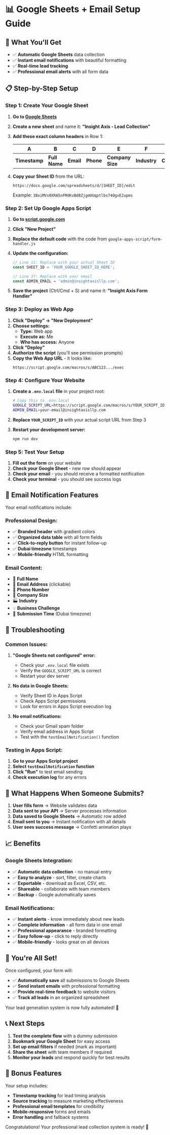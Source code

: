 # 📊 Google Sheets + Email Setup Guide

## 🎯 What You'll Get
- ✅ **Automatic Google Sheets** data collection
- ✅ **Instant email notifications** with beautiful formatting
- ✅ **Real-time lead tracking** 
- ✅ **Professional email alerts** with all form data

## 📋 Step-by-Step Setup

### **Step 1: Create Your Google Sheet**

1. **Go to [Google Sheets](https://sheets.google.com)**
2. **Create a new sheet** and name it: **"Insight Axis - Lead Collection"**
3. **Add these exact column headers** in Row 1:

   | A | B | C | D | E | F | G | H |
   |---|---|---|---|---|---|---|---|
   | **Timestamp** | **Full Name** | **Email** | **Phone** | **Company Size** | **Industry** | **Challenge** | **Source** |

4. **Copy your Sheet ID** from the URL:
   ```
   https://docs.google.com/spreadsheets/d/[SHEET_ID]/edit
   ```
   Example: `1BxiMVs0XRA5nFMdKvBdBZjgmUUqptlbs74OgvE2upms`

### **Step 2: Set Up Google Apps Script**

1. **Go to [script.google.com](https://script.google.com)**
2. **Click "New Project"**
3. **Replace the default code** with the code from `google-apps-script/form-handler.js`
4. **Update the configuration:**
   ```javascript
   // Line 11: Replace with your actual Sheet ID
   const SHEET_ID = 'YOUR_GOOGLE_SHEET_ID_HERE';
   
   // Line 37: Replace with your email
   const ADMIN_EMAIL = 'admin@insightaxisllp.com';
   ```

5. **Save the project** (Ctrl/Cmd + S) and name it: **"Insight Axis Form Handler"**

### **Step 3: Deploy as Web App**

1. **Click "Deploy" → "New Deployment"**
2. **Choose settings:**
   - **Type:** Web app
   - **Execute as:** Me
   - **Who has access:** Anyone
3. **Click "Deploy"**
4. **Authorize the script** (you'll see permission prompts)
5. **Copy the Web App URL** - it looks like:
   ```
   https://script.google.com/macros/s/ABC123.../exec
   ```

### **Step 4: Configure Your Website**

1. **Create a `.env.local` file** in your project root:
   ```bash
   # Copy this to .env.local
   GOOGLE_SCRIPT_URL=https://script.google.com/macros/s/YOUR_SCRIPT_ID/exec
   ADMIN_EMAIL=your-email@insightaxisllp.com
   ```

2. **Replace `YOUR_SCRIPT_ID`** with your actual script URL from Step 3

3. **Restart your development server:**
   ```bash
   npm run dev
   ```

### **Step 5: Test Your Setup**

1. **Fill out the form** on your website
2. **Check your Google Sheet** - new row should appear
3. **Check your email** - you should receive a formatted notification
4. **Check your terminal** - you should see success logs

## 📧 Email Notification Features

Your email notifications include:

### **Professional Design:**
- ✅ **Branded header** with gradient colors
- ✅ **Organized data table** with all form fields
- ✅ **Click-to-reply button** for instant follow-up
- ✅ **Dubai timezone** timestamps
- ✅ **Mobile-friendly** HTML formatting

### **Email Content:**
- 👤 **Full Name**
- 📧 **Email Address** (clickable)
- 📱 **Phone Number**
- 🏢 **Company Size**
- 🏭 **Industry**
- 💡 **Business Challenge**
- 📅 **Submission Time** (Dubai timezone)

## 🔧 Troubleshooting

### **Common Issues:**

1. **"Google Sheets not configured" error:**
   - Check your `.env.local` file exists
   - Verify the `GOOGLE_SCRIPT_URL` is correct
   - Restart your dev server

2. **No data in Google Sheets:**
   - Verify Sheet ID in Apps Script
   - Check Apps Script permissions
   - Look for errors in Apps Script execution log

3. **No email notifications:**
   - Check your Gmail spam folder
   - Verify email address in Apps Script
   - Test with the `testEmailNotification()` function

### **Testing in Apps Script:**

1. **Go to your Apps Script project**
2. **Select `testEmailNotification` function**
3. **Click "Run"** to test email sending
4. **Check execution log** for any errors

## 🎯 What Happens When Someone Submits?

1. **User fills form** → Website validates data
2. **Data sent to your API** → Server processes information
3. **Data saved to Google Sheets** → Automatic row added
4. **Email sent to you** → Instant notification with all details
5. **User sees success message** → Confetti animation plays

## 📈 Benefits

### **Google Sheets Integration:**
- ✅ **Automatic data collection** - no manual entry
- ✅ **Easy to analyze** - sort, filter, create charts
- ✅ **Exportable** - download as Excel, CSV, etc.
- ✅ **Shareable** - collaborate with team members
- ✅ **Backup** - Google automatically saves

### **Email Notifications:**
- ✅ **Instant alerts** - know immediately about new leads
- ✅ **Complete information** - all form data in one email
- ✅ **Professional appearance** - branded formatting
- ✅ **Easy follow-up** - click to reply directly
- ✅ **Mobile-friendly** - looks great on all devices

## 🚀 You're All Set!

Once configured, your form will:
- ✅ **Automatically save** all submissions to Google Sheets
- ✅ **Send instant emails** with professional formatting
- ✅ **Provide real-time feedback** to website visitors
- ✅ **Track all leads** in an organized spreadsheet

Your lead generation system is now fully automated! 🎉

## 📞 Next Steps

1. **Test the complete flow** with a dummy submission
2. **Bookmark your Google Sheet** for easy access
3. **Set up email filters** if needed (mark as important)
4. **Share the sheet** with team members if required
5. **Monitor your leads** and respond quickly for best results

## 🎁 Bonus Features

Your setup includes:
- **Timestamp tracking** for lead timing analysis
- **Source tracking** to measure marketing effectiveness  
- **Professional email templates** for credibility
- **Mobile-responsive** forms and emails
- **Error handling** and fallback systems

Congratulations! Your professional lead collection system is ready! 🚀
